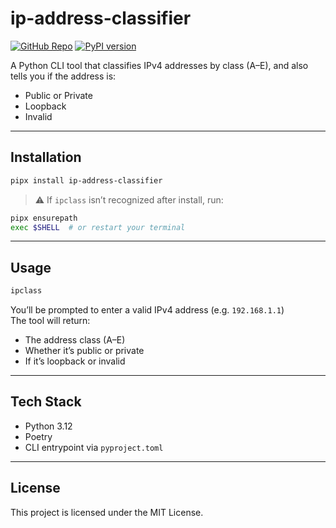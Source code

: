 # ip-address-classifier 
[![GitHub Repo](https://img.shields.io/badge/GitHub-Repo-black?logo=github)](https://github.com/DavidTJGriffin/ip-address-classifier)
[![PyPI version](https://badge.fury.io/py/ip-address-classifier.svg)](https://pypi.org/project/ip-address-classifier/)


A Python CLI tool that classifies IPv4 addresses by class (A–E), and also tells you if the address is:

- Public or Private  
- Loopback  
- Invalid

---

## Installation

```bash
pipx install ip-address-classifier
```

> ⚠️ If `ipclass` isn’t recognized after install, run:

```bash
pipx ensurepath
exec $SHELL  # or restart your terminal
```

---

## Usage

```bash
ipclass
```

You’ll be prompted to enter a valid IPv4 address (e.g. `192.168.1.1`)  
The tool will return:

- The address class (A–E)
- Whether it’s public or private
- If it’s loopback or invalid

---

## Tech Stack

- Python 3.12
- Poetry
- CLI entrypoint via `pyproject.toml`

---

## License

This project is licensed under the MIT License.
